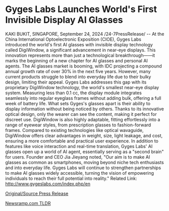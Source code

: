 # Gyges Labs Launches World's First Invisible Display AI Glasses

KAKI BUKIT, SINGAPORE, September 24, 2024 /24-7PressRelease/ -- At the China International Optoelectronic Exposition (CIOE), Gyges Labs introduced the world's first AI glasses with invisible display technology called DigiWindow, a significant advancement in near-eye displays. This innovation represents more than just a technological breakthrough——it marks the beginning of a new chapter for AI glasses and personal AI agents.  The AI glasses market is booming, with IDC projecting a compound annual growth rate of over 30% in the next five years. However, many current products struggle to blend into everyday life due to their bulky design, limiting their appeal. Gyges Labs addresses this gap with its proprietary DigiWindow technology, the world's smallest near-eye display system. Measuring less than 0.1 cc, the display module integrates seamlessly into regular eyeglass frames without adding bulk, offering a full week of battery life.  What sets Gyges's glasses apart is their ability to display information without being noticed by others. Thanks to its innovative optical design, only the wearer can see the content, making it perfect for discreet use. DigiWindow is also highly adaptable, fitting effortlessly into a range of eyewear styles, from prescription glasses to fashion-forward frames. Compared to existing technologies like optical wavaguide, DigiWindow offers clear advantages in weight, size, light leakage, and cost, ensuring a more comfortable and practical user experience.  In addition to features like voice interaction and real-time translation, Gyges Labs' AI glasses open up a world of AI agent, essentially serving as a "second brain" for users. Founder and CEO Jia Jieyang noted, "Our aim is to make AI glasses as common as smartphones, moving beyond niche tech enthusiasts and into everyday life. Gyges Labs will continue to strengthen partnerships to make AI glasses widely accessible, turning the vision of empowering individuals to reach their full potential into reality."  Related Link: http://www.gygeslabs.com/index.php/en 

[Original/Source Press Release](https://www.24-7pressrelease.com/press-release/514567/gyges-labs-launches-worlds-first-invisible-display-ai-glasses) 

[Newsramp.com TLDR](https://newsramp.com/None) 